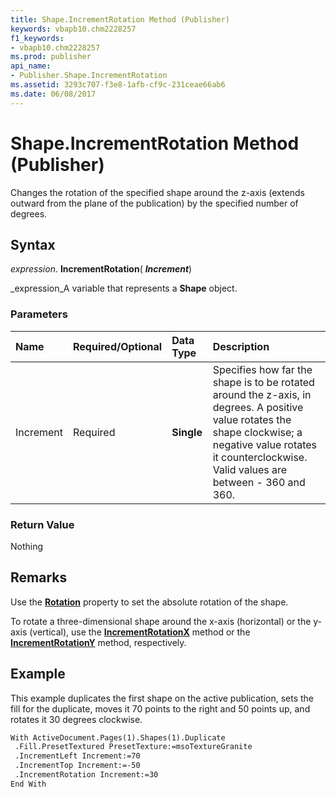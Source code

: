 ```yaml
---
title: Shape.IncrementRotation Method (Publisher)
keywords: vbapb10.chm2228257
f1_keywords:
- vbapb10.chm2228257
ms.prod: publisher
api_name:
- Publisher.Shape.IncrementRotation
ms.assetid: 3293c707-f3e8-1afb-cf9c-231ceae66ab6
ms.date: 06/08/2017
---
```



# Shape.IncrementRotation Method (Publisher)

Changes the rotation of the specified shape around the z-axis (extends outward from the plane of the publication) by the specified number of degrees.


## Syntax

 _expression_. **IncrementRotation**( **_Increment_**)

 _expression_A variable that represents a  **Shape** object.


### Parameters



|**Name**|**Required/Optional**|**Data Type**|**Description**|
|:-----|:-----|:-----|:-----|
|Increment|Required| **Single**|Specifies how far the shape is to be rotated around the z-axis, in degrees. A positive value rotates the shape clockwise; a negative value rotates it counterclockwise. Valid values are between - 360 and 360.|

### Return Value

Nothing


## Remarks

Use the  **[Rotation](Publisher.ShapeRange.Rotation.md)** property to set the absolute rotation of the shape.

To rotate a three-dimensional shape around the x-axis (horizontal) or the y-axis (vertical), use the  **[IncrementRotationX](Publisher.ThreeDFormat.IncrementRotationX.md)** method or the  **[IncrementRotationY](Publisher.ThreeDFormat.IncrementRotationY.md)** method, respectively.


## Example

This example duplicates the first shape on the active publication, sets the fill for the duplicate, moves it 70 points to the right and 50 points up, and rotates it 30 degrees clockwise.


```vb
With ActiveDocument.Pages(1).Shapes(1).Duplicate 
 .Fill.PresetTextured PresetTexture:=msoTextureGranite 
 .IncrementLeft Increment:=70 
 .IncrementTop Increment:=-50 
 .IncrementRotation Increment:=30 
End With
```


